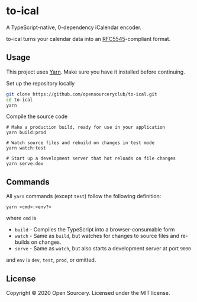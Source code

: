 # to-ical

A TypeScript-native, 0-dependency iCalendar encoder.

to-ical turns your calendar data into an [RFC5545](https://tools.ietf.org/html/rfc5545)-compliant
format.

## Usage

This project uses [Yarn](https://yarnpkg.com/). Make sure you have it installed
before continuing.

Set up the repository locally
```sh
git clone https://github.com/opensourceryclub/to-ical.git
cd to-ical
yarn
```

Compile the source code
```
# Make a production build, ready for use in your application
yarn build:prod

# Watch source files and rebuild on changes in test mode
yarn watch:test

# Start up a development server that hot reloads on file changes
yarn serve:dev
```

## Commands

All `yarn` commands (except `test`) follow the following definition:

```
yarn <cmd>:<env?>
```

where `cmd` is

- `build` - Compiles the TypeScript into a browser-consumable form
- `watch` - Same as `build`, but watches for changes to source files and re-builds on changes.
- `serve` - Same as `watch`, but also starts a development server at port `9000`

and `env` is `dev`, `test`, `prod`, or omitted.

## License

Copyright &copy; 2020 Open Sourcery. Licensed under the MIT license.
